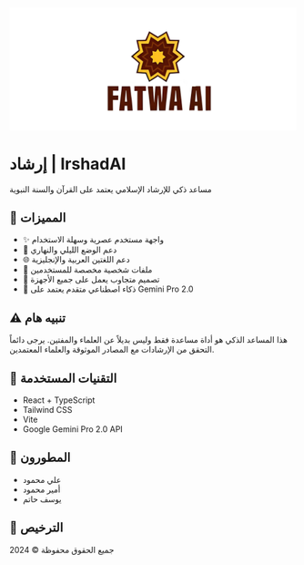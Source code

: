 ![IrshadAI Banner](./public/banner.jpeg)

# إرشاد | IrshadAI

مساعد ذكي للإرشاد الإسلامي يعتمد على القرآن والسنة النبوية


## 🌟 المميزات

- ✨ واجهة مستخدم عصرية وسهلة الاستخدام
- 🌙 دعم الوضع الليلي والنهاري
- 🌐 دعم اللغتين العربية والإنجليزية
- 👤 ملفات شخصية مخصصة للمستخدمين
- 📱 تصميم متجاوب يعمل على جميع الأجهزة
- 🤖 ذكاء اصطناعي متقدم يعتمد على Gemini Pro 2.0

## ⚠️ تنبيه هام

هذا المساعد الذكي هو أداة مساعدة فقط وليس بديلاً عن العلماء والمفتين. يرجى دائماً التحقق من الإرشادات مع المصادر الموثوقة والعلماء المعتمدين.

## 🚀 التقنيات المستخدمة

- React + TypeScript
- Tailwind CSS
- Vite
- Google Gemini Pro 2.0 API

## 👥 المطورون

- علي محمود
- أمير محمود
- يوسف حاتم

## 📄 الترخيص

جميع الحقوق محفوظة © 2024
